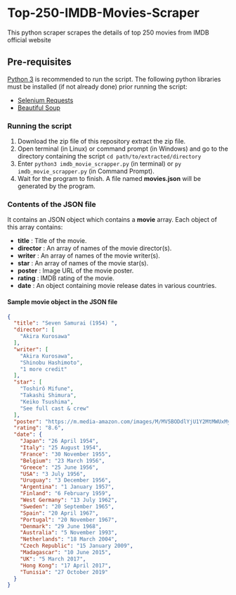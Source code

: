 # Top-250-IMDB-Movies-Scraper
This python scraper scrapes the details of top 250 movies from IMDB official website

## Pre-requisites
[Python 3](https://www.python.org/downloads/) is recommended to run the script.
The following python libraries must be installed (if not already done) prior running the script:
* [Selenium Requests](https://pypi.org/project/selenium-requests/)
* [Beautiful Soup](https://pypi.org/project/beautifulsoup4/)

### Running the script
1. Download the zip file of this repository extract the zip file.
2. Open terminal (in Linux) or command prompt (in Windows) and go to the directory containing the script   `cd path/to/extracted/directory`
3. Enter `python3 imdb_movie_scrapper.py` (in terminal) or `py imdb_movie_scrapper.py` (in Command Prompt).
4. Wait for the program to finish. A file named **movies.json** will be generated by the program.

### Contents of the JSON file
It contains an JSON object which contains a **movie** array.
Each object of this array contains:
* **title** : Title of the movie.
* **director** : An array of names of the movie director(s).
* **writer** : An array of names of the movie writer(s).
* **star** : An array of names of the movie star(s).
* **poster** : Image URL of the movie poster.
* **rating** : IMDB rating of the movie.
* **date** : An object containing movie release dates in various countries.

#### Sample movie object in the JSON file
```json
{
  "title": "Seven Samurai (1954) ",
  "director": [
    "Akira Kurosawa"
  ],
  "writer": [
    "Akira Kurosawa",
    "Shinobu Hashimoto",
    "1 more credit"
  ],
  "star": [
    "Toshirô Mifune",
    "Takashi Shimura",
    "Keiko Tsushima",
    "See full cast & crew"
  ],
  "poster": "https://m.media-amazon.com/images/M/MV5BODdlYjU1Y2MtMWUxMy00YjJjLTgyMWItNzgzZmZkNTYxNWFkXkEyXkFqcGdeQXVyMTAwMjU1MzA2._V1_UX182_CR0,0,182,268_AL__QL50.jpg",
  "rating": "8.6",
  "date": {
    "Japan": "26 April 1954",
    "Italy": "25 August 1954",
    "France": "30 November 1955",
    "Belgium": "23 March 1956",
    "Greece": "25 June 1956",
    "USA": "3 July 1956",
    "Uruguay": "3 December 1956",
    "Argentina": "1 January 1957",
    "Finland": "6 February 1959",
    "West Germany": "13 July 1962",
    "Sweden": "20 September 1965",
    "Spain": "20 April 1967",
    "Portugal": "20 November 1967",
    "Denmark": "29 June 1968",
    "Australia": "5 November 1993",
    "Netherlands": "18 March 2004",
    "Czech Republic": "15 January 2009",
    "Madagascar": "10 June 2015",
    "UK": "5 March 2017",
    "Hong Kong": "17 April 2017",
    "Tunisia": "27 October 2019"
  }
}
```
